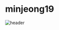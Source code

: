 # minjeong19


![header](https://capsule-render.vercel.app/api?type=Soft&color=E6DFF8&height=250&section=header&text=minjeong&fontColor=363636&fontSize=90)

<div align = "center">

